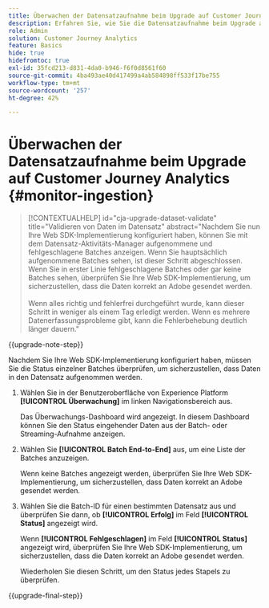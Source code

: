```yaml
---
title: Überwachen der Datensatzaufnahme beim Upgrade auf Customer Journey Analytics
description: Erfahren Sie, wie Sie die Datensatzaufnahme beim Upgrade auf Customer Journey Analytics überwachen
role: Admin
solution: Customer Journey Analytics
feature: Basics
hide: true
hidefromtoc: true
exl-id: 35fcd213-d831-4da0-b946-f6f0d8561f60
source-git-commit: 4ba493ae40d417499a4ab584898ff533f17be755
workflow-type: tm+mt
source-wordcount: '257'
ht-degree: 42%

---
```


# Überwachen der Datensatzaufnahme beim Upgrade auf Customer Journey Analytics {#monitor-ingestion}

<!-- markdownlint-disable MD034 -->

>[!CONTEXTUALHELP]
>id="cja-upgrade-dataset-validate"
>title="Validieren von Daten im Datensatz"
>abstract="Nachdem Sie nun Ihre Web SDK-Implementierung konfiguriert haben, können Sie mit dem Datensatz-Aktivitäts-Manager aufgenommene und fehlgeschlagene Batches anzeigen. Wenn Sie hauptsächlich aufgenommene Batches sehen, ist dieser Schritt abgeschlossen. Wenn Sie in erster Linie fehlgeschlagene Batches oder gar keine Batches sehen, überprüfen Sie Ihre Web SDK-Implementierung, um sicherzustellen, dass die Daten korrekt an Adobe gesendet werden.<br><br>Wenn alles richtig und fehlerfrei durchgeführt wurde, kann dieser Schritt in weniger als einem Tag erledigt werden. Wenn es mehrere Datenerfassungsprobleme gibt, kann die Fehlerbehebung deutlich länger dauern."

<!-- markdownlint-enable MD034 -->

{{upgrade-note-step}}

<!-- Should we single source this instead of duplicate it? The following steps were copied from: /help/data-ingestion/aepwebsdk.md-->

Nachdem Sie Ihre Web SDK-Implementierung konfiguriert haben, müssen Sie die Status einzelner Batches überprüfen, um sicherzustellen, dass Daten in den Datensatz aufgenommen werden.

1. Wählen Sie in der Benutzeroberfläche von Experience Platform **[!UICONTROL Überwachung]** im linken Navigationsbereich aus.

   Das Überwachungs-Dashboard wird angezeigt. In diesem Dashboard können Sie den Status eingehender Daten aus der Batch- oder Streaming-Aufnahme anzeigen.

   <!-- insert screenshot -->

1. Wählen Sie **[!UICONTROL Batch End-to-End]** aus, um eine Liste der Batches anzuzeigen.

   Wenn keine Batches angezeigt werden, überprüfen Sie Ihre Web SDK-Implementierung, um sicherzustellen, dass Daten korrekt an Adobe gesendet werden.

   <!-- insert screenshot -->

1. Wählen Sie die Batch-ID für einen bestimmten Datensatz aus und überprüfen Sie dann, ob **[!UICONTROL Erfolg]** im Feld **[!UICONTROL Status]** angezeigt wird.

   Wenn **[!UICONTROL Fehlgeschlagen]** im Feld **[!UICONTROL Status]** angezeigt wird, überprüfen Sie Ihre Web SDK-Implementierung, um sicherzustellen, dass die Daten korrekt an Adobe gesendet werden.

   Wiederholen Sie diesen Schritt, um den Status jedes Stapels zu überprüfen.

{{upgrade-final-step}}

